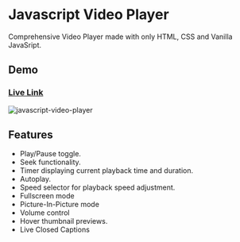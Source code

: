 # Javascript Video Player
Comprehensive Video Player made with only HTML, CSS and Vanilla JavaSript.

## Demo 
### [Live Link](https://javascript-video-player.vercel.app/)
![javascript-video-player](https://github.com/Krushna-Kulkarni/video-player/assets/62604823/b601abfa-5051-4238-bdbb-70f3390a138e)



## Features 

- Play/Pause toggle.
- Seek functionality.
- Timer displaying current playback time and duration.
- Autoplay.
- Speed selector for playback speed adjustment.
- Fullscreen mode 
- Picture-In-Picture mode
- Volume control 
- Hover thumbnail previews.
- Live Closed Captions

